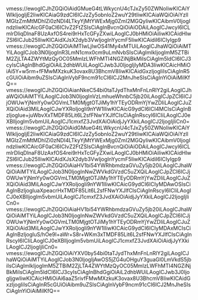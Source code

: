 vmess://ewogICJhZGQiOiAidGMueG4tLWkycnU4cTJxZy50ZWNoIiwKICAiYWlkIjogIjE2IiwKICAiaG9zdCI6ICJzZy5obnloZ2wuY29tIiwKICAiaWQiOiAiYzllMGIzZmMtMDhlZi0zNDI4LTkyYjMtYWExMjg0ZmI2MGQyIiwKICAibmV0IjogIndzIiwKICAicGF0aCI6ICIvZ2FtZSIsCiAgInBvcnQiOiAiODAiLAogICJwcyI6ICLmlrDliqDlnaF8UzAxfOS4rei9rHxTcGFyZXwiLAogICJ0bHMiOiAiIiwKICAidHlwZSI6ICJub25lIiwKICAidXJsX2dyb3VwIjogInYycmF5IiwKICAidiI6ICIyIgp9
vmess://ewogICJhZGQiOiAiMTIwLjIwOS41My4xMTUiLAogICJhaWQiOiAiMTYiLAogICJob3N0IjogInR3LmN1cmx0cm9uLmNvbSIsCiAgImlkIjogImM5ZTBiM2ZjLTA4ZWYtMzQyOC05MmIzLWFhMTI4NGZiNjBkMiIsCiAgIm5ldCI6ICJ3cyIsCiAgInBhdGgiOiAiL2dhbWUiLAogICJwb3J0IjogIjIyMDA3IiwKICAicHMiOiAi5Y+w5rm+fFMwMXzkuK3ovax8U3BhcmV8IiwKICAidGxzIjogIiIsCiAgInR5cGUiOiAibm9uZSIsCiAgInVybF9ncm91cCI6ICJ2MnJheSIsCiAgInYiOiAiMiIKfQ==
vmess://ewogICJhZGQiOiAianNkeC54bi0taTJydThxMnFnLnRlY2giLAogICJhaWQiOiAiMTYiLAogICJob3N0IjogInVzLmhueWhnbC5jb20iLAogICJpZCI6ICJjOWUwYjNmYy0wOGVmLTM0MjgtOTJiMy1hYTEyODRmYjYwZDIiLAogICJuZXQiOiAid3MiLAogICJwYXRoIjogIi9nYW1lIiwKICAicG9ydCI6ICI4MCIsCiAgInBzIjogIue+juWbvXxTMDF85Lit6L2sfFNwYXJlfCIsCiAgInRscyI6ICIiLAogICJ0eXBlIjogIm5vbmUiLAogICJ1cmxfZ3JvdXAiOiAidjJyYXkiLAogICJ2IjogIjIiCn0=
vmess://ewogICJhZGQiOiAidGMueG4tLWkycnU4cTJxZy50ZWNoIiwKICAiYWlkIjogIjE2IiwKICAiaG9zdCI6ICJzZy5obnloZ2wuY29tIiwKICAiaWQiOiAiYzllMGIzZmMtMDhlZi0zNDI4LTkyYjMtYWExMjg0ZmI2MGQyIiwKICAibmV0IjogIndzIiwKICAicGF0aCI6ICIvZ2FtZSIsCiAgInBvcnQiOiAiODAiLAogICJwcyI6ICLmlrDliqDlnaF8UzAxfOS4rei9rHxTcGFyZXwiLAogICJ0bHMiOiAiIiwKICAidHlwZSI6ICJub25lIiwKICAidXJsX2dyb3VwIjogInYycmF5IiwKICAidiI6ICIyIgp9
vmess://ewogICJhZGQiOiAiaHV1bi54YWRhbmdzaGVuZy5jb20iLAogICJhaWQiOiAiMTYiLAogICJob3N0IjogInNwZWVkdGVzdC5uZXQiLAogICJpZCI6ICJjOWUwYjNmYy0wOGVmLTM0MjgtOTJiMy1hYTEyODRmYjYwZDIiLAogICJuZXQiOiAid3MiLAogICJwYXRoIjogIi9nYW1lIiwKICAicG9ydCI6ICIyMDAwOSIsCiAgInBzIjogIuaXpeacrHxTMDF85Lit6L2sfFNwYXJlfCIsCiAgInRscyI6ICIiLAogICJ0eXBlIjogIm5vbmUiLAogICJ1cmxfZ3JvdXAiOiAidjJyYXkiLAogICJ2IjogIjIiCn0=
vmess://ewogICJhZGQiOiAiaHV1bi54YWRhbmdzaGVuZy5jb20iLAogICJhaWQiOiAiMTYiLAogICJob3N0IjogInNwZWVkdGVzdC5uZXQiLAogICJpZCI6ICJjOWUwYjNmYy0wOGVmLTM0MjgtOTJiMy1hYTEyODRmYjYwZDIiLAogICJuZXQiOiAid3MiLAogICJwYXRoIjogIi9nYW1lIiwKICAicG9ydCI6ICIyMDAxMCIsCiAgInBzIjogIuS/hOe9l+aWr+S8r+WKm3xTMDF85Lit6L2sfFNwYXJlfCIsCiAgInRscyI6ICIiLAogICJ0eXBlIjogIm5vbmUiLAogICJ1cmxfZ3JvdXAiOiAidjJyYXkiLAogICJ2IjogIjIiCn0=
vmess://ewogICJhZGQiOiAiYXV0by54bi0taTJydThxMnFnLnRlY2giLAogICJhaWQiOiAiMTYiLAogICJob3N0IjogIjAwOS5jZG4uOHguY3guaGl0LmVkdS5jbiIsCiAgImlkIjogImM5ZTBiM2ZjLTA4ZWYtMzQyOC05MmIzLWFhMTI4NGZiNjBkMiIsCiAgIm5ldCI6ICJ3cyIsCiAgInBhdGgiOiAiL2dhbWUiLAogICJwb3J0IjogIjgwIiwKICAicHMiOiAi6aaZ5rivfFMwMXzkuK3ovax8U3BhcmV8IiwKICAidGxzIjogIiIsCiAgInR5cGUiOiAibm9uZSIsCiAgInVybF9ncm91cCI6ICJ2MnJheSIsCiAgInYiOiAiMiIKfQ==
